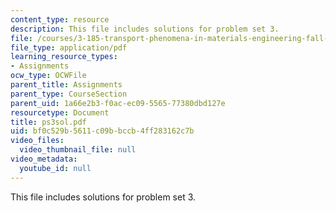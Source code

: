 ```yaml
---
content_type: resource
description: This file includes solutions for problem set 3.
file: /courses/3-185-transport-phenomena-in-materials-engineering-fall-2003/bf0c529b5611c09bbccb4ff283162c7b_ps3sol.pdf
file_type: application/pdf
learning_resource_types:
- Assignments
ocw_type: OCWFile
parent_title: Assignments
parent_type: CourseSection
parent_uid: 1a66e2b3-f0ac-ec09-5565-77380dbd127e
resourcetype: Document
title: ps3sol.pdf
uid: bf0c529b-5611-c09b-bccb-4ff283162c7b
video_files:
  video_thumbnail_file: null
video_metadata:
  youtube_id: null
---
```

This file includes solutions for problem set 3.

